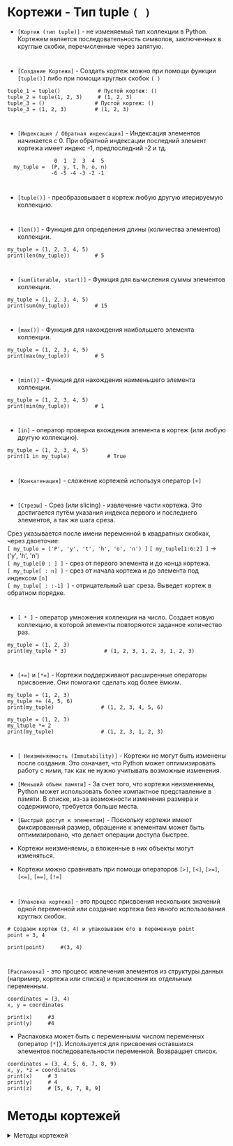 # Кортежи - Тип tuple `( )`

- `[Кортеж (тип tuple)]` - не изменяемый тип коллекции в Python. Кортежем является последовательность символов, заключенных в круглые скобки, перечисленные через запятую.
#
- `[Создание Кортежа]` - Создать кортеж можно при помощи функции `[tuple()]` либо при помощи круглых скобок `( )`
```
tuple_1 = tuple()            # Пустой кортеж: ()
tuple_2 = tuple(1, 2, 3)     # (1, 2, 3)
tuple_3 = ()                # Пустой кортеж: ()
tuple_3 = (1, 2, 3)         # (1, 2, 3)
```
#
- `[Индексация / Обратная индексация]` - Индексация элементов начинается с 0. При обратной индексации последний элемент кортежа имеет индекс -1, предпоследний -2 и тд.

```
               0  1  2  3  4  5
  my_tuple =  (P, y, t, h, o, n)
              -6 -5 -4 -3 -2 -1
```
#
- `[tuple()]` - преобразовывает в кортеж любую другую итерируемую коллекцию.
#
- `[len()]` - Функция для определения длины (количества элементов) коллекции.
```
my_tuple = (1, 2, 3, 4, 5)
print(len(my_tuple))        # 5
```
#
- `[sum(iterable, start)]` - Функция для вычисления суммы элементов коллекции. 
```
my_tuple = (1, 2, 3, 4, 5)
print(sum(my_tuple))        # 15
```
#
- `[max()]` - Функция для нахождения наибольшего элемента коллекции.
```
my_tuple = (1, 2, 3, 4, 5)
print(max(my_tuple))        # 5
```
#
- `[min()]` - Функция для нахождения наименьшего элемента коллекции.
```
my_tuple = (1, 2, 3, 4, 5)
print(min(my_tuple))        # 1
```
#
- `[in]` - оператор проверки вхождения элемента в кортеж (или любую другую коллекцию).
```
my_tuple = (1, 2, 3, 4, 5)
print(1 in my_tuple)            # True
```
#
- `[Конкатенация]` - сложение кортежей используя оператор `[+]`
#
- `[Стрезы]` - Срез (или slicing) - извлечение части кортежа. Это достигается путём указания индекса первого и последнего элементов, а так же шага среза.

Срез указывается после имени переменной в квадратных скобках, через двоеточие:  
 `[ my_tuple = ('P', 'y', 't', 'h', 'o', 'n') ]`
 `[ my_tuple[1:6:2] ]` -> ('y', 'h', 'n')  
 `[ my_tuple[0 : ] ]` - срез от первого элемента и до конца кортежа.  
 `[ my_tuple[ : n] ]` - срез от начала кортежа и до элемента под индексом `[n]`  
 `[ my_tuple[ : :-1] ]` - отрицательный шаг среза. Выведет кортеж в обратном порядке.  
 #
- `[ * ]` - оператор умножения коллекции на число. Создает новую коллекцию, в которой элементы повторяются заданное количество раз.
```
my_tuple = (1, 2, 3)
print(my_tuple * 3)            # (1, 2, 3, 1, 2, 3, 1, 2, 3)
```
#
- `[+=]` и `[*=]` - Кортежи поддерживают расширенные операторы присвоение. Они помогают сделать код более ёмким.
```
my_tuple = (1, 2, 3)
my_tuple += (4, 5, 6)
print(my_tuple)               # (1, 2, 3, 4, 5, 6)

my_tuple = (1, 2, 3)
my_ltuple *= 2
print(my_tuple)               # (1, 2, 3, 1, 2, 3)
```
# 
- `[ Неизменяемость (Immutability)]` - Кортежи не могут быть изменены после создания. Это означает, что Python может оптимизировать работу с ними, так как не нужно учитывать возможные изменения.

- `[Меньший объем памяти]` - За счет того, что кортежи неизменяемы, Python может использовать более компактное представление в памяти. В списке, из-за возможности изменения размера и содержимого, требуется больше места.

- `[Быстрый доступ к элементам]` - Поскольку кортежи имеют фиксированный размер, обращение к элементам может быть оптимизировано, что делает операции доступа быстрее.

- Кортежи неизменяемы, а вложенные в них объекты могут изменяться.

- Кортежи можно сравнивать при помощи операторов `[>]`, `[<]`, `[>=]`, `[<=]`, `[==]`, `[!=]`
# 
- `[Упаковка кортежа]` - это процесс присвоения нескольких значений одной переменной или создание кортежа без явного использования круглых скобок.
```
# Создаем кортеж (3, 4) и упаковываем его в переменную point
point = 3, 4

print(point)     #(3, 4)
```
#
`[Распаковка]` -  это процесс извлечения элементов из структуры данных (например, кортежа или списка) и присвоения их отдельным переменным.
```
coordinates = (3, 4)
x, y = coordinates

print(x)     #3
print(y)     #4
```
- Распаковка может быть с переменнымм числом переменных (оператор `[*]`). Используется для присвоения оставшихся элементов последовательности переменной. Возвращает список.
```
coordinates = (3, 4, 5, 6, 7, 8, 9)
x, y, *z = coordinates
print(x)     # 3
print(y)     # 4
print(z)     # [5, 6, 7, 8, 9]
```

# Методы кортежей

<details>
<summary>Методы кортежей</summary>  

Кортежи не могут использовать методы изменяемые их содержимое. Но поддерживают методы не изменяющие содержимое.
#
 ### 1) `[tuple.count(n)]` - Возвращает количество вхождений элемента  `[n]` в кортеж `[tuple]`.
```
my_tuple = (1, 2, 3, 3, 4, 3, 5)
count_of_element = my_tuple.count(3)

print(count_of_element)  # 3
```
#
 ### 2) `[tuple.index(value, start, end)]` - Возвращает индекс первого вхождения элемента `[n]` в в указанном диапазоне индексов. Если значение не найдено, вызывается исключение ValueError.
```
my_tuple = (1, 2, 3, 4, 5, 2)

index_of_value = my_tuple.index(2, 2, 5)
print(index_of_value)  # 5
```
#
 ### 3) `[ sorted(tuple) ]` - встроенная ФУНКЦИЯ которая возвращает новый отсортированный кортеж:
```
my_tuple = (3, 1, 4, 1, 5, 9, 2, 6, 5, 3, 5)
print(tuple(sorted(my_tuple)))                     # (1, 1, 2, 3, 3, 4, 5, 5, 5, 6, 9)
print(tuple(sorted(my_tuple, reverse=True)))       # (9, 6, 5, 5, 5, 4, 3, 3, 2, 1, 1)
```
#
 ### 5) `[' '.join(tuple)]` - Строковый метод. Собирает строку из строковых элементов кортежа. В качестве разделителя, указывается элемент в кавычках перед методом
```
my_tuple = ('Раздели', 'эту', 'строку')
joined_string = ' '.join(my_tuple)

print(joined_string)  # 'Раздели эту строку'
```
#
<details>
`[ ]`
